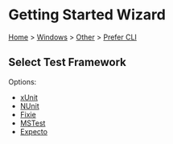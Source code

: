 # Getting Started Wizard

[Home](/docs/wiz/readme.md) > [Windows](Windows.md) > [Other](Windows_Other.md) > [Prefer CLI](Windows_Other_Cli.md)

## Select Test Framework

Options:
 * [xUnit](Windows_Other_Cli_xUnit.md)
 * [NUnit](Windows_Other_Cli_NUnit.md)
 * [Fixie](Windows_Other_Cli_Fixie.md)
 * [MSTest](Windows_Other_Cli_MSTest.md)
 * [Expecto](Windows_Other_Cli_Expecto.md)
